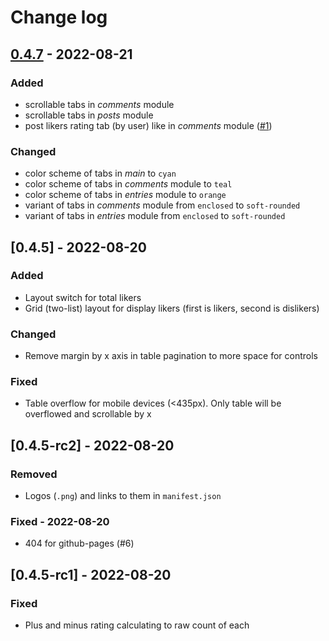# Change log

## [0.4.7](https://github.com/ColdMagi/tjscope/pull/9) - 2022-08-21

### Added

- scrollable tabs in _comments_ module
- scrollable tabs in _posts_ module
- post likers rating tab (by user) like in _comments_ module ([#1](https://github.com/ColdMagi/tjscope/issues/1))

### Changed

- color scheme of tabs in _main_ to `cyan`
- color scheme of tabs in _comments_ module to `teal`
- color scheme of tabs in _entries_ module to `orange`
- variant of tabs in _comments_ module from `enclosed` to `soft-rounded`
- variant of tabs in _entries_ module from `enclosed` to `soft-rounded`

## [0.4.5] - 2022-08-20

### Added

- Layout switch for total likers
- Grid (two-list) layout for display likers (first is likers, second is dislikers)

### Changed

- Remove margin by x axis in table pagination to more space for controls

### Fixed

- Table overflow for mobile devices (<435px). Only table will be overflowed and scrollable by x

## [0.4.5-rc2] - 2022-08-20

### Removed

- Logos (`.png`) and links to them in `manifest.json`

### Fixed - 2022-08-20

- 404 for github-pages (#6)

## [0.4.5-rc1] - 2022-08-20

### Fixed

- Plus and minus rating calculating to raw count of each
